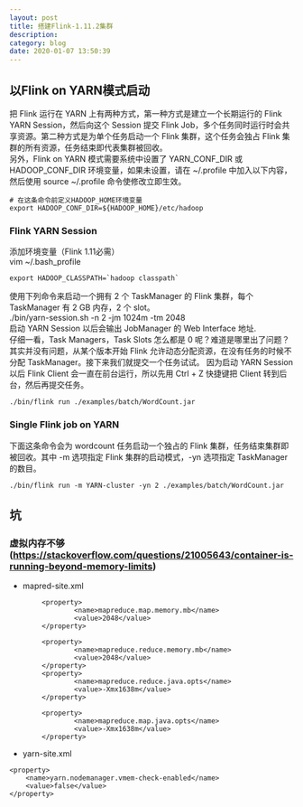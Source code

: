 ```yaml
---
layout: post
title: 搭建Flink-1.11.2集群
description: 
category: blog
date: 2020-01-07 13:50:39
---
```


## 以Flink on YARN模式启动
把 Flink 运行在 YARN 上有两种方式，第一种方式是建立一个长期运行的 Flink YARN Session，然后向这个 Session 提交 Flink Job，多个任务同时运行时会共享资源。第二种方式是为单个任务启动一个 Flink 集群，这个任务会独占 Flink 集群的所有资源，任务结束即代表集群被回收。  
另外，Flink on YARN 模式需要系统中设置了 YARN_CONF_DIR 或 HADOOP_CONF_DIR 环境变量，如果未设置，请在 ~/.profile 中加入以下内容，然后使用 source ~/.profile 命令使修改立即生效。  

```
# 在这条命令前定义HADOOP_HOME环境变量
export HADOOP_CONF_DIR=${HADOOP_HOME}/etc/hadoop
```

### Flink YARN Session
添加环境变量（Flink 1.11必需）  
vim ~/.bash_profile  

```
export HADOOP_CLASSPATH=`hadoop classpath`
```

使用下列命令来启动一个拥有 2 个 TaskManager 的 Flink 集群，每个 TaskManager 有 2 GB 内存，2 个 slot。    
./bin/yarn-session.sh -n 2 -jm 1024m -tm 2048  
启动 YARN Session 以后会输出 JobManager 的 Web Interface 地址.   
仔细一看，Task Managers，Task Slots 怎么都是 0 呢？难道是哪里出了问题？其实并没有问题，从某个版本开始 Flink 允许动态分配资源，在没有任务的时候不分配 TaskManager。接下来我们就提交一个任务试试。
因为启动 YARN Session 以后 Flink Client 会一直在前台运行，所以先用 Ctrl + Z 快捷键把 Client 转到后台，然后再提交任务。   

```
./bin/flink run ./examples/batch/WordCount.jar
```

### Single Flink job on YARN
下面这条命令会为 wordcount 任务启动一个独占的 Flink 集群，任务结束集群即被回收。其中 -m 选项指定 Flink 集群的启动模式，-yn 选项指定 TaskManager 的数目。  

```
./bin/flink run -m YARN-cluster -yn 2 ./examples/batch/WordCount.jar
```





## 坑

### 虚拟内存不够(https://stackoverflow.com/questions/21005643/container-is-running-beyond-memory-limits)
- mapred-site.xml

```
        <property>
                <name>mapreduce.map.memory.mb</name>
                <value>2048</value>
        </property>

        <property>
                <name>mapreduce.reduce.memory.mb</name>
                <value>2048</value>
        </property>
        <property>
                <name>mapreduce.reduce.java.opts</name>
                <value>-Xmx1638m</value>
        </property>

        <property>
                <name>mapreduce.map.java.opts</name>
                <value>-Xmx1638m</value>
        </property>
```

- yarn-site.xml

```
<property>
    <name>yarn.nodemanager.vmem-check-enabled</name>
    <value>false</value>
</property>
```






